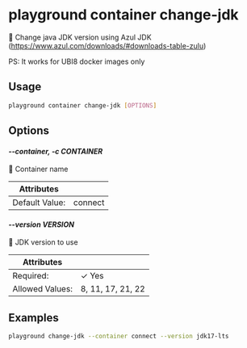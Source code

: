 # playground container change-jdk

🤎 Change java JDK version using Azul JDK (https://www.azul.com/downloads/#downloads-table-zulu)  
  
PS: It works for UBI8 docker images only

## Usage

```bash
playground container change-jdk [OPTIONS]
```

## Options

#### *--container, -c CONTAINER*

🐳 Container name

| Attributes      | &nbsp;
|-----------------|-------------
| Default Value:  | connect

#### *--version VERSION*

🤎 JDK version to use

| Attributes      | &nbsp;
|-----------------|-------------
| Required:       | ✓ Yes
| Allowed Values: | 8, 11, 17, 21, 22

## Examples

```bash
playground change-jdk --container connect --version jdk17-lts
```



